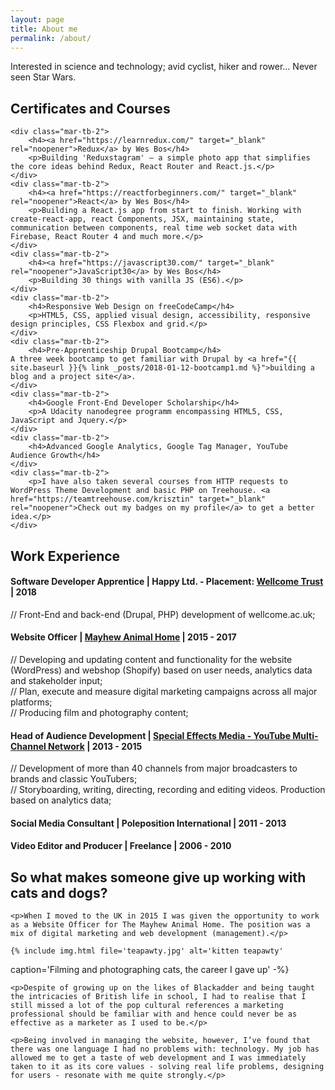 ```yaml
---
layout: page
title: About me
permalink: /about/
---
```

<div class="wrapper">
<p>Interested in science and technology; avid cyclist, hiker and rower... Never seen Star Wars.</p>
</div>
<div class="mar-tb-2 wrapper">
	<h2><i class="fas fa-graduation-cap"></i> Certificates and Courses</h2>

	<div class="mar-tb-2">
		<h4><a href="https://learnredux.com/" target="_blank" rel="noopener">Redux</a> by Wes Bos</h4>
		<p>Building 'Reduxstagram' — a simple photo app that simplifies the core ideas behind Redux, React Router and React.js.</p>
	</div>
	<div class="mar-tb-2">
		<h4><a href="https://reactforbeginners.com/" target="_blank" rel="noopener">React</a> by Wes Bos</h4>
		<p>Building a React.js app from start to finish. Working with create-react-app, react Components, JSX, maintaining state, communication between components, real time web socket data with Firebase, React Router 4 and much more.</p>
	</div>
	<div class="mar-tb-2">
		<h4><a href="https://javascript30.com/" target="_blank" rel="noopener">JavaScript30</a> by Wes Bos</h4>
		<p>Building 30 things with vanilla JS (ES6).</p>
	</div>
	<div class="mar-tb-2">
		<h4>Responsive Web Design on freeCodeCamp</h4>
		<p>HTML5, CSS, applied visual design, accessibility, responsive design principles, CSS Flexbox and grid.</p>
	</div>
	<div class="mar-tb-2">
		<h4>Pre-Apprenticeship Drupal Bootcamp</h4>
	A three week bootcamp to get familiar with Drupal by <a href="{{ site.baseurl }}{% link _posts/2018-01-12-bootcamp1.md %}">building a blog and a project site</a>.
	</div>
	<div class="mar-tb-2">
		<h4>Google Front-End Developer Scholarship</h4>
		<p>A Udacity nanodegree programm encompassing HTML5, CSS, JavaScript and Jquery.</p>
	</div>
	<div class="mar-tb-2">
		<h4>Advanced Google Analytics, Google Tag Manager, YouTube Audience Growth</h4>
	</div>
	<div class="mar-tb-2">
		<p>I have also taken several courses from HTTP requests to WordPress Theme Development and basic PHP on Treehouse. <a href="https://teamtreehouse.com/krisztin" target="_blank" rel="noopener">Check out my badges on my profile</a> to get a better idea.</p>
	</div>
</div>

<div class="mar-tb-2 wrapper">
<h2><i class="fas fa-briefcase"></i> Work Experience</h2>

<div class="mar-tb-2">
<h4>Software Developer Apprentice | Happy Ltd. - Placement: <a href="https://wellcome.ac.uk" target="_blank" rel="noopener">Wellcome Trust</a> | 2018</h4>
// Front-End and back-end (Drupal, PHP) development of wellcome.ac.uk;
</div>
<div class="mar-tb-2">
	<h4>Website Officer | <a href="https://themayhwe.org" target="_blank" rel="noopener">Mayhew Animal Home</a> | 2015 - 2017</h4>
	// Developing and updating content and functionality for the website (WordPress) and webshop (Shopify) based on user needs, analytics data and stakeholder input;<br />
	// Plan, execute and measure digital marketing campaigns across all major platforms;<br />
	// Producing film and photography content;
</div>
<div class="mar-tb-2">
	<h4>Head of Audience Development | <a href="http://speceffectmedia.com/" target="_blank" rel="noopener">Special Effects Media - YouTube Multi-Channel Network</a> | 2013 - 2015</h4>
	// Development of more than 40 channels from major broadcasters to brands and classic YouTubers;<br />
	// Storyboarding, writing, directing, recording and editing videos. Production based on analytics data;
</div>
<div class="mar-tb-2">
	<h4>Social Media Consultant | Poleposition International | 2011 - 2013</h4>
</div>
<div class="mar-tb-2">
	<h4>Video Editor and Producer | Freelance | 2006 - 2010</h4>
</div>
</div>

<div class="mar-tb-2 wrapper">
<h2>So what makes someone give up working with cats and dogs?</h2>

	<p>When I moved to the UK in 2015 I was given the opportunity to work as a Website Officer for The Mayhew Animal Home. The position was a mix of digital marketing and web development (management).</p>

	{% include img.html file='teapawty.jpg' alt='kitten teapawty'
caption='Filming and photographing cats, the career I gave up' -%}

	<p>Despite of growing up on the likes of Blackadder and being taught the intricacies of British life in school, I had to realise that I still missed a lot of the pop cultural references a marketing professional should be familiar with and hence could never be as effective as a marketer as I used to be.</p>

	<p>Being involved in managing the website, however, I’ve found that there was one language I had no problems with: technology. My job has allowed me to get a taste of web development and I was immediately taken to it as its core values - solving real life problems, designing for users - resonate with me quite strongly.</p>
</div>